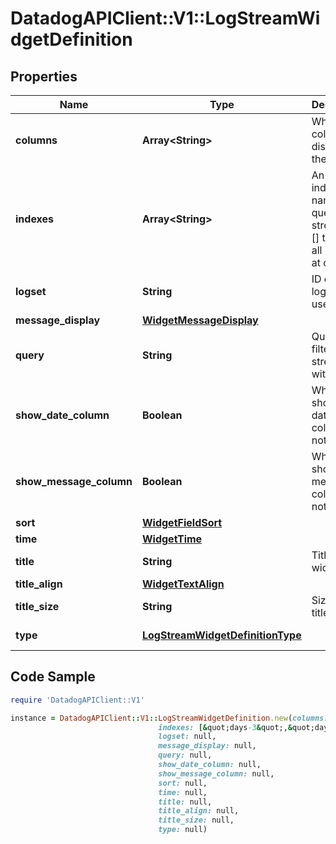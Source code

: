 # DatadogAPIClient::V1::LogStreamWidgetDefinition

## Properties

Name | Type | Description | Notes
------------ | ------------- | ------------- | -------------
**columns** | **Array&lt;String&gt;** | Which columns to display on the widget. | [optional] 
**indexes** | **Array&lt;String&gt;** | An array of index names to query in the stream. Use [] to query all indexes at once. | [optional] 
**logset** | **String** | ID of the log set to use. | [optional] 
**message_display** | [**WidgetMessageDisplay**](WidgetMessageDisplay.md) |  | [optional] 
**query** | **String** | Query to filter the log stream with. | [optional] 
**show_date_column** | **Boolean** | Whether to show the date column or not | [optional] 
**show_message_column** | **Boolean** | Whether to show the message column or not | [optional] 
**sort** | [**WidgetFieldSort**](WidgetFieldSort.md) |  | [optional] 
**time** | [**WidgetTime**](WidgetTime.md) |  | [optional] 
**title** | **String** | Title of the widget. | [optional] 
**title_align** | [**WidgetTextAlign**](WidgetTextAlign.md) |  | [optional] 
**title_size** | **String** | Size of the title. | [optional] 
**type** | [**LogStreamWidgetDefinitionType**](LogStreamWidgetDefinitionType.md) |  | [default to &#39;log_stream&#39;]

## Code Sample

```ruby
require 'DatadogAPIClient::V1'

instance = DatadogAPIClient::V1::LogStreamWidgetDefinition.new(columns: null,
                                 indexes: [&quot;days-3&quot;,&quot;days-7&quot;],
                                 logset: null,
                                 message_display: null,
                                 query: null,
                                 show_date_column: null,
                                 show_message_column: null,
                                 sort: null,
                                 time: null,
                                 title: null,
                                 title_align: null,
                                 title_size: null,
                                 type: null)
```


